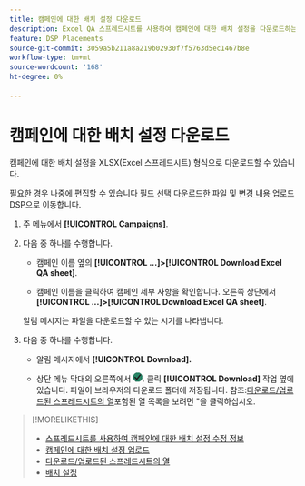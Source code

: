 ```yaml
---
title: 캠페인에 대한 배치 설정 다운로드
description: Excel QA 스프레드시트를 사용하여 캠페인에 대한 배치 설정을 다운로드하는 방법을 알아봅니다.
feature: DSP Placements
source-git-commit: 3059a5b211a8a219b02930f7f5763d5ec1467b8e
workflow-type: tm+mt
source-wordcount: '168'
ht-degree: 0%

---
```


# 캠페인에 대한 배치 설정 다운로드

캠페인에 대한 배치 설정을 XLSX(Excel 스프레드시트) 형식으로 다운로드할 수 있습니다.

필요한 경우 나중에 편집할 수 있습니다 [필드 선택](qa-sheet-columns.md) 다운로드한 파일 및 [변경 내용 업로드](qa-sheet-upload.md) DSP으로 이동합니다.

1. 주 메뉴에서 **[!UICONTROL Campaigns]**.

1. 다음 중 하나를 수행합니다.

   * 캠페인 이름 옆의 **[!UICONTROL ...]>[!UICONTROL Download Excel QA sheet]**.

   * 캠페인 이름을 클릭하여 캠페인 세부 사항을 확인합니다. 오른쪽 상단에서 **[!UICONTROL ...]>[!UICONTROL Download Excel QA sheet]**.

   알림 메시지는 파일을 다운로드할 수 있는 시기를 나타냅니다.

1. 다음 중 하나를 수행합니다.

   * 알림 메시지에서 **[!UICONTROL Download].**

   * 상단 메뉴 막대의 오른쪽에서 ![작업](/help/dsp/assets/downloads.png). 클릭 **[!UICONTROL Download]** 작업 옆에 있습니다.
   파일이 브라우저의 다운로드 폴더에 저장됩니다. 참조:[다운로드/업로드된 스프레드시트의 열](qa-sheet-columns.md)포함된 열 목록을 보려면 &quot;을 클릭하십시오.

>[!MORELIKETHIS]
>
>* [스프레드시트를 사용하여 캠페인에 대한 배치 설정 수정 정보](qa-about.md)
>* [캠페인에 대한 배치 설정 업로드](qa-sheet-upload.md)
>* [다운로드/업로드된 스프레드시트의 열](qa-sheet-columns.md)
>* [배치 설정](/help/dsp/campaign-management/placements/placement-settings.md)

